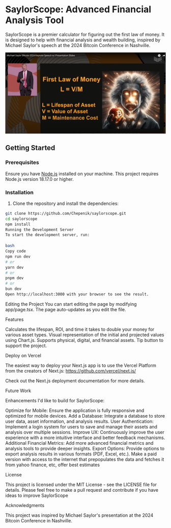 # SaylorScope: Advanced Financial Analysis Tool

SaylorScope is a premier calculator for figuring out the first law of money. It is designed to help with financial analysis and wealth building, inspired by Michael Saylor\'s speech at the 2024 Bitcoin Conference in Nashville.

![First Law of Money](public/inspiration.jpg)

## Getting Started

### Prerequisites

Ensure you have [Node.js](https://nodejs.org/en/) installed on your machine. This project requires Node.js version 18.17.0 or higher.

### Installation

1. Clone the repository and install the dependencies:

```bash
git clone https://github.com/Chepenik/saylorscope.git
cd saylorscope
npm install 
Running the Development Server
To start the development server, run:

bash
Copy code
npm run dev
# or
yarn dev
# or
pnpm dev
# or
bun dev
Open http://localhost:3000 with your browser to see the result.
```

Editing the Project
You can start editing the page by modifying app/page.tsx. The page auto-updates as you edit the file.

Features

Calculates the lifespan, ROI, and time it takes to double your money for various asset types.
Visual representation of the initial and projected values using Chart.js.
Supports physical, digital, and financial assets.
Tip button to support the project.

Deploy on Vercel

The easiest way to deploy your Next.js app is to use the Vercel Platform from the creators of Next.js: https://github.com/vercel/next.js/

Check out the Next.js deployment documentation for more details.

Future Work

Enhancements I'd like to build for SaylorScope:

Optimize for Mobile: Ensure the application is fully responsive and optimized for mobile devices.
Add a Database: Integrate a database to store user data, asset information, and analysis results.
User Authentication: Implement a login system for users to save and manage their assets and analysis over multiple sessions.
Improve UX: Continuously improve the user experience with a more intuitive interface and better feedback mechanisms.
Additional Financial Metrics: Add more advanced financial metrics and analysis tools to provide deeper insights.
Export Options: Provide options to export analysis results in various formats (PDF, Excel, etc.).
Make a paid version with access to the internet that prepopulates the data and fetches it from yahoo finance, etc, offer best estimates

License

This project is licensed under the MIT License - see the LICENSE file for details. Please feel free to make a pull request and contribute if you have ideas to improve SaylorScope

Acknowledgments

This project was inspired by Michael Saylor's presentation at the 2024 Bitcoin Conference in Nashville.